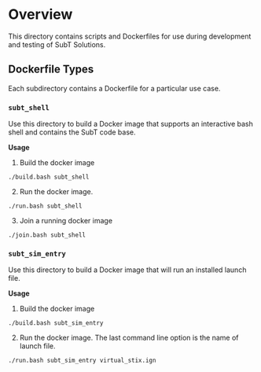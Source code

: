 # Overview

This directory contains scripts and Dockerfiles for use during development
and testing of SubT Solutions.

## Dockerfile Types

Each subdirectory contains a Dockerfile for a particular use case.

### `subt_shell`

Use this directory to build a Docker image that supports an interactive bash shell and contains the SubT code base.

**Usage**

1. Build the docker image

```
./build.bash subt_shell
```

2. Run the docker image.

```
./run.bash subt_shell
```

3. Join a running docker image

```
./join.bash subt_shell

```

### `subt_sim_entry`

Use this directory to build a Docker image that will run an installed launch file.

**Usage**

1. Build the docker image

```
./build.bash subt_sim_entry
```

2. Run the docker image. The last command line option is the name of launch
   file.

```
./run.bash subt_sim_entry virtual_stix.ign
```
